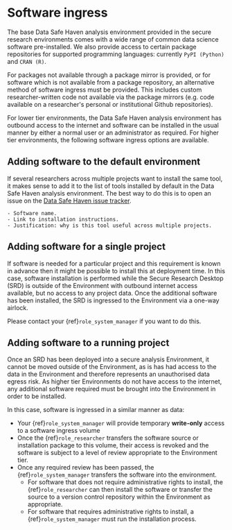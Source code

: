 # Software ingress

The base Data Safe Haven analysis environment provided in the secure research environments comes with a wide range of common data science software pre-installed.
We also provide access to certain package repositories for supported programming languages: currently `PyPI (Python)` and `CRAN (R)`.

For packages not available through a package mirror is provided, or for software which is not available from a package repository, an alternative method of software ingress must be provided.
This includes custom researcher-written code not available via the package mirrors (e.g. code available on a researcher's personal or institutional Github repositories).

For lower tier environments, the Data Safe Haven analysis environment has outbound access to the internet and software can be installed in the usual manner by either a normal user or an administrator as required.
For higher tier environments, the following software ingress options are available.

## Adding software to the default environment

If several researchers across multiple projects want to install the same tool, it makes sense to add it to the list of tools installed by default in the Data Safe Haven analysis environment.
The best way to do this is to open an issue on the [Data Safe Haven issue tracker](https://github.com/alan-turing-institute/data-safe-haven/issues).

```{admonition} Include this information in your issue
- Software name.
- Link to installation instructions.
- Justification: why is this tool useful across multiple projects.
```

## Adding software for a single project

If software is needed for a particular project and this requirement is known in advance then it might be possible to install this at deployment time.
In this case, software installation is performed while the Secure Research Desktop (SRD) is outside of the Environment with outbound internet access available, but no access to any project data.
Once the additional software has been installed, the SRD is ingressed to the Environment via a one-way airlock.

Please contact your {ref}`role_system_manager` if you want to do this.

## Adding software to a running project

Once an SRD has been deployed into a secure analysis Environment, it cannot be moved outside of the Environment, as is has had access to the data in the Environment and therefore represents an unauthorised data egress risk.
As higher tier Environments do not have access to the internet, any additional software required must be brought into the Environment in order to be installed.

In this case, software is ingressed in a similar manner as data:

- Your {ref}`role_system_manager` will provide temporary **write-only** access to a software ingress volume
- Once the {ref}`role_researcher` transfers the software source or installation package to this volume, their access is revoked and the software is subject to a level of review appropriate to the Environment tier.
- Once any required review has been passed, the {ref}`role_system_manager` transfers the software into the environment.
  - For software that does not require administrative rights to install, the {ref}`role_researcher` can then install the software or transfer the source to a version control repository within the Environment as appropriate.
  - For software that requires administrative rights to install, a {ref}`role_system_manager` must run the installation process.
